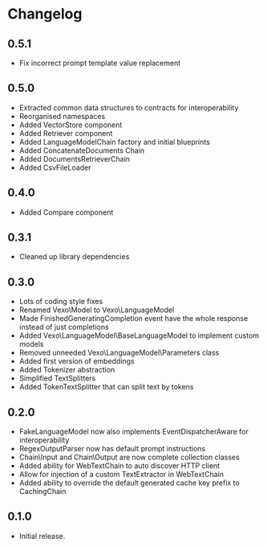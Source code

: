 # Changelog

## 0.5.1

* Fix incorrect prompt template value replacement

## 0.5.0

* Extracted common data structures to contracts for interoperability
* Reorganised namespaces
* Added VectorStore component
* Added Retriever component
* Added LanguageModelChain factory and initial blueprints
* Added ConcatenateDocuments Chain
* Added DocumentsRetrieverChain
* Added CsvFileLoader

## 0.4.0

* Added Compare component

## 0.3.1

* Cleaned up library dependencies

## 0.3.0

* Lots of coding style fixes
* Renamed Vexo\Model to Vexo\LanguageModel
* Made FinishedGeneratingCompletion event have the whole response instead of just completions
* Added Vexo\LanguageModel\BaseLanguageModel to implement custom models
* Removed unneeded Vexo\LanguageModel\Parameters class
* Added first version of embeddings
* Added Tokenizer abstraction
* Simplified TextSplitters
* Added TokenTextSplitter that can split text by tokens

## 0.2.0

* FakeLanguageModel now also implements EventDispatcherAware for interoperability
* RegexOutputParser now has default prompt instructions
* Chain\Input and Chain\Output are now complete collection classes
* Added ability for WebTextChain to auto discover HTTP client
* Allow for injection of a custom TextExtractor in WebTextChain
* Added ability to override the default generated cache key prefix to CachingChain

## 0.1.0

* Initial release.
